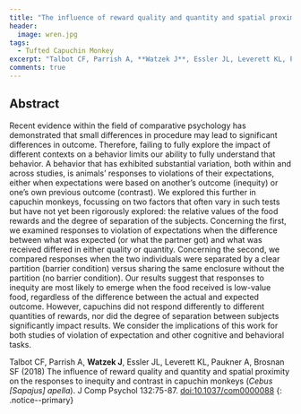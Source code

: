 ```yaml
---
title: "The influence of reward quality and quantity and spatial proximity on the responses to inequity and contrast in capuchin monkeys (*Cebus [Sapajus] apella*)"
header:
  image: wren.jpg
tags:
  - Tufted Capuchin Monkey
excerpt: "Talbot CF, Parrish A, **Watzek J**, Essler JL, Leverett KL, Paukner A, Brosnan SF (2017) J Comp Psychol"
comments: true
---
```


## Abstract

Recent evidence within the field of comparative psychology has demonstrated that small differences in procedure may lead to significant differences in outcome. Therefore, failing to fully explore the impact of different contexts on a behavior limits our ability to fully understand that behavior. A behavior that has exhibited substantial variation, both within and across studies, is animals’ responses to violations of their expectations, either when expectations were based on another’s outcome (inequity) or one’s own previous outcome (contrast). We explored this further in capuchin monkeys, focussing on two factors that often vary in such tests but have not yet been rigorously explored: the relative values of the food rewards and the degree of separation of the subjects. Concerning the first, we examined responses to violation of expectations when the difference between what was expected (or what the partner got) and what was received differed in either quality or quantity. Concerning the second, we compared responses when the two individuals were separated by a clear partition (barrier condition) versus sharing the same enclosure without the partition (no barrier condition). Our results suggest that responses to inequity are most likely to emerge when the food received is low-value food, regardless of the difference between the actual and expected outcome. However, capuchins did not respond differently to different quantities of rewards, nor did the degree of separation between subjects significantly impact results. We consider the implications of this work for both studies of violation of expectation and other cognitive and behavioral tasks.

Talbot CF, Parrish A, **Watzek J**, Essler JL, Leverett KL, Paukner A, Brosnan SF (2018) The influence of reward quality and quantity and spatial proximity on the responses to inequity and contrast in capuchin monkeys (*Cebus [Sapajus] apella*). J Comp Psychol 132:75-87. [doi:10.1037/com0000088](https://doi.org/10.1037/com0000088)
{: .notice--primary}

